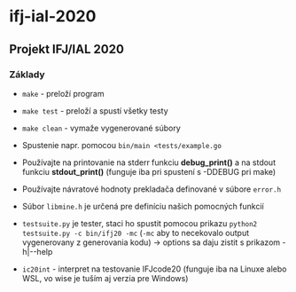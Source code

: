 # ifj-ial-2020

## Projekt IFJ/IAL 2020

### Základy

- `make` - preloží program
- `make test` - preloží a spustí všetky testy
- `make clean` - vymaže vygenerované súbory

- Spustenie napr. pomocou `bin/main <tests/example.go`
- Používajte na printovanie na stderr funkciu **debug_print()** a na stdout funkciu **stdout_print()** (funguje iba pri spustení s -DDEBUG pri make)
- Používajte návratové hodnoty prekladača definované v súbore `error.h` 
- Súbor `libmine.h` je určená pre definíciu našich pomocných funkcií
- `testsuite.py` je tester, staci ho spustit pomocou prikazu `python2 testsuite.py -c bin/ifj20 -mc` (`-mc` aby to necekovalo output vygenerovany z generovania kodu) -> options sa daju zistit s prikazom -h|--help
- `ic20int` - interpret na testovanie IFJcode20 (funguje iba na Linuxe alebo WSL, vo wise je tuším aj verzia pre Windows)
